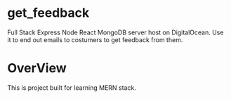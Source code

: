 # get_feedback
Full Stack Express Node React MongoDB server host on DigitalOcean. Use it to end out emails to costumers to get feedback from them.

# OverView
This is project built for learning MERN stack.

